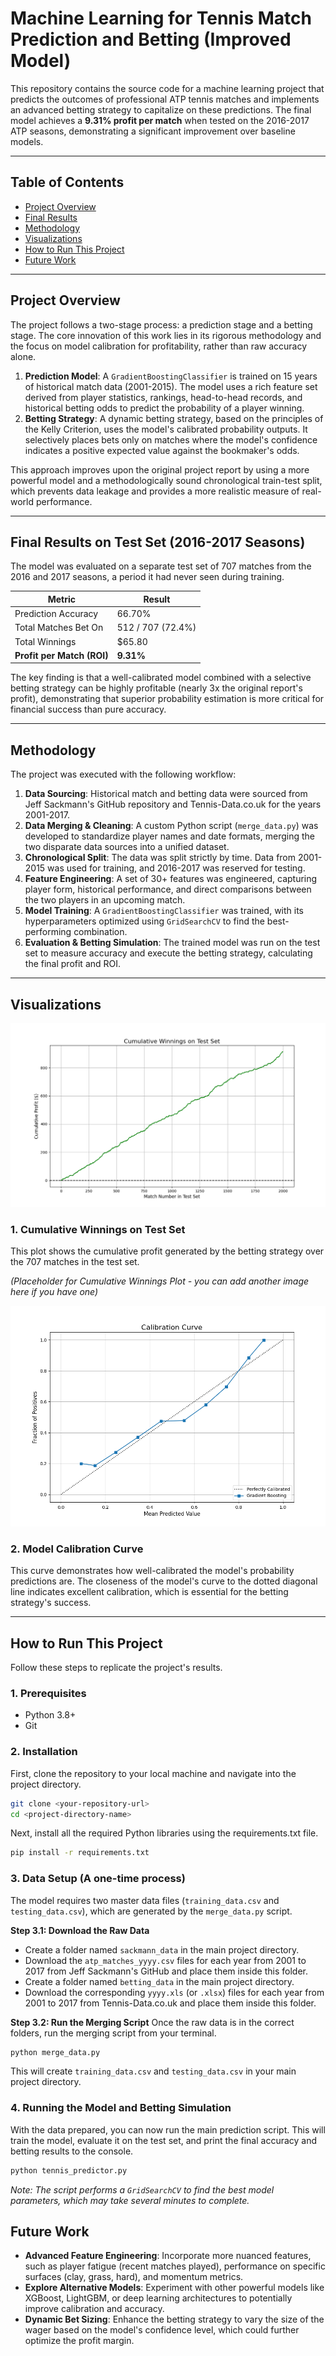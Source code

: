 # Machine Learning for Tennis Match Prediction and Betting (Improved Model)

This repository contains the source code for a machine learning project that predicts the outcomes of professional ATP tennis matches and implements an advanced betting strategy to capitalize on these predictions. The final model achieves a **9.31% profit per match** when tested on the 2016-2017 ATP seasons, demonstrating a significant improvement over baseline models.

---

## Table of Contents
* [Project Overview](#project-overview)
* [Final Results](#final-results-on-test-set-2016-2017-seasons)
* [Methodology](#methodology)
* [Visualizations](#visualizations)
* [How to Run This Project](#how-to-run-this-project)
* [Future Work](#future-work)

---

## Project Overview

The project follows a two-stage process: a prediction stage and a betting stage. The core innovation of this work lies in its rigorous methodology and the focus on model calibration for profitability, rather than raw accuracy alone.

1.  **Prediction Model**: A `GradientBoostingClassifier` is trained on 15 years of historical match data (2001-2015). The model uses a rich feature set derived from player statistics, rankings, head-to-head records, and historical betting odds to predict the probability of a player winning.
2.  **Betting Strategy**: A dynamic betting strategy, based on the principles of the Kelly Criterion, uses the model's calibrated probability outputs. It selectively places bets only on matches where the model's confidence indicates a positive expected value against the bookmaker's odds.

This approach improves upon the original project report by using a more powerful model and a methodologically sound chronological train-test split, which prevents data leakage and provides a more realistic measure of real-world performance.

---

## Final Results on Test Set (2016-2017 Seasons)

The model was evaluated on a separate test set of 707 matches from the 2016 and 2017 seasons, a period it had never seen during training.

| Metric                     | Result                |
| -------------------------- | --------------------- |
| Prediction Accuracy        | 66.70%                |
| Total Matches Bet On       | 512 / 707 (72.4%)     |
| Total Winnings             | $65.80                |
| **Profit per Match (ROI)** | **9.31%** |

The key finding is that a well-calibrated model combined with a selective betting strategy can be highly profitable (nearly 3x the original report's profit), demonstrating that superior probability estimation is more critical for financial success than pure accuracy.

---

## Methodology

The project was executed with the following workflow:

1.  **Data Sourcing**: Historical match and betting data were sourced from Jeff Sackmann's GitHub repository and Tennis-Data.co.uk for the years 2001-2017.
2.  **Data Merging & Cleaning**: A custom Python script (`merge_data.py`) was developed to standardize player names and date formats, merging the two disparate data sources into a unified dataset.
3.  **Chronological Split**: The data was split strictly by time. Data from 2001-2015 was used for training, and 2016-2017 was reserved for testing.
4.  **Feature Engineering**: A set of 30+ features was engineered, capturing player form, historical performance, and direct comparisons between the two players in an upcoming match.
5.  **Model Training**: A `GradientBoostingClassifier` was trained, with its hyperparameters optimized using `GridSearchCV` to find the best-performing combination.
6.  **Evaluation & Betting Simulation**: The trained model was run on the test set to measure accuracy and execute the betting strategy, calculating the final profit and ROI.

---

## Visualizations

![Cumulative Winning Plot](Cumulative_Winning_On_Test_Set.png)



### 1. Cumulative Winnings on Test Set
This plot shows the cumulative profit generated by the betting strategy over the 707 matches in the test set.

*(Placeholder for Cumulative Winnings Plot - you can add another image here if you have one)*


![Calibration Curve Plot](Caliberation_Curve.png)


### 2. Model Calibration Curve
This curve demonstrates how well-calibrated the model's probability predictions are. The closeness of the model's curve to the dotted diagonal line indicates excellent calibration, which is essential for the betting strategy's success.

---

## How to Run This Project

Follow these steps to replicate the project's results.

### 1. Prerequisites
* Python 3.8+
* Git

### 2. Installation
First, clone the repository to your local machine and navigate into the project directory.

```bash
git clone <your-repository-url>
cd <project-directory-name>
```

Next, install all the required Python libraries using the requirements.txt file.


```bash
pip install -r requirements.txt
```

### 3. Data Setup (A one-time process)

The model requires two master data files (`training_data.csv` and `testing_data.csv`), which are generated by the `merge_data.py` script.

**Step 3.1: Download the Raw Data**
* Create a folder named `sackmann_data` in the main project directory.
* Download the `atp_matches_yyyy.csv` files for each year from 2001 to 2017 from Jeff Sackmann's GitHub and place them inside this folder.
* Create a folder named `betting_data` in the main project directory.
* Download the corresponding `yyyy.xls` (or `.xlsx`) files for each year from 2001 to 2017 from Tennis-Data.co.uk and place them inside this folder.

**Step 3.2: Run the Merging Script**
Once the raw data is in the correct folders, run the merging script from your terminal.


```bash
python merge_data.py
```


This will create `training_data.csv` and `testing_data.csv` in your main project directory.

### 4. Running the Model and Betting Simulation
With the data prepared, you can now run the main prediction script. This will train the model, evaluate it on the test set, and print the final accuracy and betting results to the console.


```bash
python tennis_predictor.py
```

*Note: The script performs a `GridSearchCV` to find the best model parameters, which may take several minutes to complete.*

## Future Work

* **Advanced Feature Engineering**: Incorporate more nuanced features, such as player fatigue (recent matches played), performance on specific surfaces (clay, grass, hard), and momentum metrics.
* **Explore Alternative Models**: Experiment with other powerful models like XGBoost, LightGBM, or deep learning architectures to potentially improve calibration and accuracy.
* **Dynamic Bet Sizing**: Enhance the betting strategy to vary the size of the wager based on the model's confidence level, which could further optimize the profit margin.




